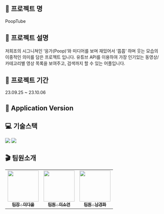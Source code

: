 ## 💩 프로젝트 명
PoopTube

## 📕 프로젝트 설명
저희조의 시그니쳐인 ‘응가(Poop)’와 미디어를 보며 재밌어서 ‘풉풉’ 하며 웃는 모습의 이중적인 의미를 담은 프로젝트 입니다.
유튜브 API를 이용하여 가장 인기있는 동영상/ 카테고리별 영상 목록을 보여주고, 검색까지 할 수 있는 어플입니다.

## 📅 프로젝트 기간
23.09.25 ~ 23.10.06

## 📱 Application Version

## 💻 기술스택
<img src="https://img.shields.io/badge/Kotlin-7F52FF?style=flat&logo=kotlin&logoColor=white">
<img src="https://img.shields.io/badge/Android-3DDC84?style=flat&logo=android&logoColor=white">

## 🎬 팀원소개
<table>
  <tbody>
    <tr>
      <td align="center">
        <a href="https://github.com/ouowinnie">
            <img src="https://avatars.githubusercontent.com/u/139089298?v=4" width="100px;"><br /><sub>
            <b>팀장 : 이다을</b><br />
        </a>
      </td>
      <td align="center">
        <a href="https://github.com/ars-yeon">
            <img src="https://avatars.githubusercontent.com/u/68272722?v=4" width="100px;"><br /><sub>
            <b>팀원 : 이소연</b></sub>
        </a>
      </td>
      <td align="center">
        <a href="https://github.com/KyungHwa0">
            <img src="https://avatars.githubusercontent.com/u/124041716?v=4" width="100px;"><br /><sub>
            <b>팀원 : 남경화</b></sub>
        </a>
      </td>        
     <tr/>
  </tbody>
</table>

